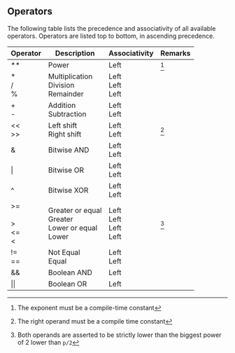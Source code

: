 ## Operators

The following table lists the precedence and associativity of all available operators. Operators are listed top to bottom, in ascending precedence.

| Operator                     | Description                                                  | Associativity                      | Remarks |
|------------------------------|--------------------------------------------------------------|------------------------------------|---------|
| ** <br>                      | Power                                                        | Left                               | [^1]     |
| *<br> /<br> %<br>                | Multiplication <br>  Division <br>  Remainder                | Left <br> Left <br>Left                     |         |
| + <br> - <br>                | Addition <br>  Subtraction <br>                              | Left <br> Left                     |         |
| << <br> >> <br>              | Left shift <br>  Right shift <br>                            | Left <br> Left                     | [^2]     |
| &                            | Bitwise AND                                                  | Left <br> Left                     |         |
| \|                           | Bitwise OR                                                   | Left <br> Left                     |         |
| ^                            | Bitwise XOR                                                  | Left <br> Left                     |         |
| >= <br><br> > <br> <= <br> < | Greater or equal <br> Greater <br> Lower or equal <br> Lower | Left <br> Left <br> Left <br> Left | [^3]     |
| != <br> == <br>              | Not Equal <br> Equal  <br>                                   | Left <br> Left                     |         |
| &&                           | Boolean AND                                                  | Left                               |         |
| \|\|                         | Boolean OR                                                   | Left                               |         |



[^1]: The exponent must be a compile-time constant

[^2]: The right operand must be a compile time constant

[^3]: Both operands are asserted to be strictly lower than the biggest power of 2 lower than `p/2`
